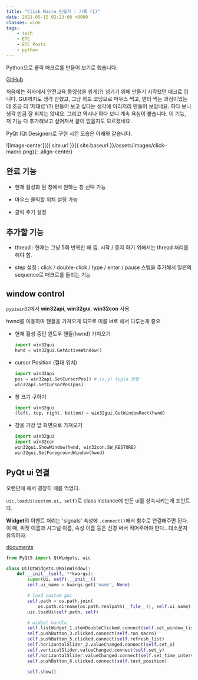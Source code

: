 ```yaml
---
title: "Click Macro 만들기 - 기록 (1)"
date: 2021-05-15 02:23:00 +0900
classes: wide
tags:
    - tech
    - ETC
    - ETC_Posts
    - python
---
```


Python으로 클릭 매크로를 만들어 보기로 했습니다.

[GitHub](https://github.com/lazyduo/win-click-macro)

처음에는 회사에서 안전교육 동영상을 쉽게(?) 넘기기 위해 만들기 시작했던 매크로 입니다. GUI까지도 생각 안했고, 그냥 하드 코딩으로 마우스 찍고, 엔터 찍는 과정이었는데 조금 더 '제대로'(?) 만들어 보고 싶다는 생각에 이리저리 만들어 보았네요. 하다 보니 생각 만큼 잘 되지는 않네요. 그리고 역시나 하다 보니 계속 욕심이 붙습니다. 이 기능, 저 기능 다 추가해보고 싶어져서 끝이 없을지도 모르겠네요.

PyQt (Qt Designer)로 구현 시킨 모습은 아래와 같습니다.

![image-center]({{ site.url }}{{ site.baseurl }}/assets/images/click-macro.png){: .align-center}

## 완료 기능

- 현재 활성화 된 창에서 원하는 창 선택 가능

- 마우스 클릭할 위치 설정 가능

- 클릭 주기 설정

## 추가할 기능

- thread : 현재는 그냥 5회 반복만 해 둠. 시작 / 중지 하기 위해서는 thread 처리를 해야 함.

- step 설정 : click / double-click / type / enter / pause 스텝을 추가해서 일련의 sequence로 매크로를 돌리는 기능

## window control

`pypiwin32`에서 **win32api**, **win32gui**, **win32con** 사용

hwnd를 이용하여 핸들을 가져오게 되므로 이를 id로 해서 다루는게 중요

- 현재 활성 중인 윈도우 핸들(hwnd) 가져오기

    ```python
    import win32gui
    hwnd = win32gui.GetActiveWindow()
    ```

- cursor Position (절대 위치)

    ```python
    import win32api
    pos = win32api.GetCursorPos() # (x,y) tuple 반환
    win32api.SetCursorPos(pos)
    ```
- 창 크기 구하기

    ```python
    import win32gui
    (left, top, right, bottom) = win32gui.GetWindowRect(hwnd)
    ```
- 창을 가장 앞 화면으로 가져오기

    ```python
    import win32gui
    import win32con
    win32gui.ShowWindow(hwnd, win32con.SW_RESTORE)
    win32gui.SetForegroundWindow(hwnd)
    ```


## PyQt ui 연결

오랜만에 해서 굉장히 애를 먹었다.

`uic.loadUi(custom.ui, self)`로 class instance에 만든 ui를 상속시키는게 포인트다.

**Widget**의 이벤트 처리는 'signals' 속성에 `.connect()`해서 함수로 연결해주면 된다. 이 때, 위젯 이름과 시그널 이름, 속성 이름 등은 신경 써서 적어주어야 한다.. 대소문자 유의하자.

[documents](https://doc.qt.io/qt-5/qlistwidgetitem.html)

```python
from PyQt5 import QtWidgets, uic

class Ui(QtWidgets.QMainWindow):
    def __init__(self, **kwargs):
        super(Ui, self).__init__()
        self.ui_name = kwargs.get('name', None)

        # load custom gui
        self.path = os.path.join(
            os.path.dirname(os.path.realpath(__file__)), self.ui_name)
        uic.loadUi(self.path, self)

        # widget handle
        self.listWidget_1.itemDoubleClicked.connect(self.set_window_list)
        self.pushButton_3.clicked.connect(self.run_macro)
        self.pushButton_5.clicked.connect(self.refresh_list)
        self.horizontalSlider_2.valueChanged.connect(self.set_x)
        self.verticalSlider.valueChanged.connect(self.set_y)
        self.horizontalSlider.valueChanged.connect(self.set_time_interval)
        self.pushButton_6.clicked.connect(self.test_position)

        self.show()
```